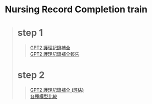 # Nursing Record Completion train
> # step 1
>> [GPT2 護理記錄補全](https://github.com/marcoleung052/NursingRecordCompletion_train/blob/60be432ed60c4cf44bfa91118b2fc8eb0f7608b5/step1/step1.md "游標顯示")<br>
>> [GPT2 護理記錄補全報告](https://github.com/marcoleung052/NursingRecordCompletion_train/blob/19bb6542d98588d370051bc25276eccb62b443bf/step1/present_1.pdf "游標顯示")
> # step 2
>> [GPT2 護理記錄補全 (評估)](https://github.com/marcoleung052/NursingRecordCompletion_train/blob/5a5eecb8d1673ae101011f3fe9640b3cfc6e98de/step2/step1_extra.md "游標顯示")<br>
>> [各種模型比較](https://github.com/marcoleung052/NursingRecordCompletion_train/blob/df942bd21d5f1fa71b81ca0bc351f586748ba6c8/step2/step2.md "游標顯示")
